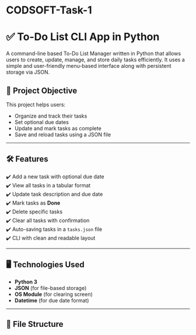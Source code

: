 # CODSOFT-Task-1

# ✅ To-Do List CLI App in Python

A command-line based To-Do List Manager written in Python that allows users to create, update, manage, and store daily tasks efficiently. It uses a simple and user-friendly menu-based interface along with persistent storage via JSON.

## 📌 Project Objective

This project helps users:
- Organize and track their tasks
- Set optional due dates
- Update and mark tasks as complete
- Save and reload tasks using a JSON file

---

## 🛠 Features

✔️ Add a new task with optional due date  
✔️ View all tasks in a tabular format  
✔️ Update task description and due date  
✔️ Mark tasks as **Done**  
✔️ Delete specific tasks  
✔️ Clear all tasks with confirmation  
✔️ Auto-saving tasks in a `tasks.json` file  
✔️ CLI with clean and readable layout  

---

## 🖥️ Technologies Used

- **Python 3**
- **JSON** (for file-based storage)
- **OS Module** (for clearing screen)
- **Datetime** (for due date format)

---

## 📂 File Structure

